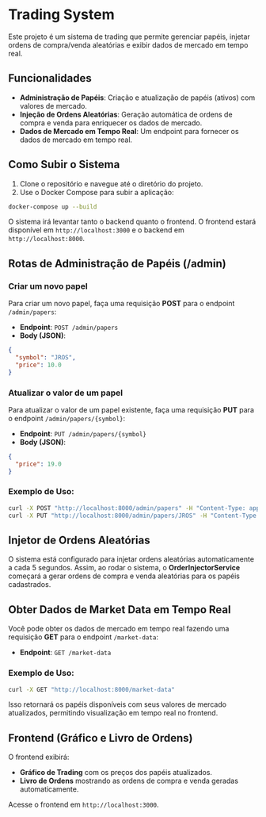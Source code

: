 
# Trading System

Este projeto é um sistema de trading que permite gerenciar papéis, injetar ordens de compra/venda aleatórias e exibir dados de mercado em tempo real.

## Funcionalidades
- **Administração de Papéis**: Criação e atualização de papéis (ativos) com valores de mercado.
- **Injeção de Ordens Aleatórias**: Geração automática de ordens de compra e venda para enriquecer os dados de mercado.
- **Dados de Mercado em Tempo Real**: Um endpoint para fornecer os dados de mercado em tempo real.

## Como Subir o Sistema

1. Clone o repositório e navegue até o diretório do projeto.
2. Use o Docker Compose para subir a aplicação:

```bash
docker-compose up --build
```

O sistema irá levantar tanto o backend quanto o frontend. O frontend estará disponível em `http://localhost:3000` e o backend em `http://localhost:8000`.

## Rotas de Administração de Papéis (/admin)

### Criar um novo papel

Para criar um novo papel, faça uma requisição **POST** para o endpoint `/admin/papers`:

- **Endpoint**: `POST /admin/papers`
- **Body (JSON)**:
```json
{
  "symbol": "JROS",
  "price": 10.0
}
```

### Atualizar o valor de um papel

Para atualizar o valor de um papel existente, faça uma requisição **PUT** para o endpoint `/admin/papers/{symbol}`:

- **Endpoint**: `PUT /admin/papers/{symbol}`
- **Body (JSON)**:
```json
{
  "price": 19.0
}
```

### Exemplo de Uso:

```bash
curl -X POST "http://localhost:8000/admin/papers" -H "Content-Type: application/json" -d '{"symbol": "JROS", "price": 10.0}'
curl -X PUT "http://localhost:8000/admin/papers/JROS" -H "Content-Type: application/json" -d '{"price": 19.0}'
```

## Injetor de Ordens Aleatórias

O sistema está configurado para injetar ordens aleatórias automaticamente a cada 5 segundos. Assim, ao rodar o sistema, o **OrderInjectorService** começará a gerar ordens de compra e venda aleatórias para os papéis cadastrados.

## Obter Dados de Market Data em Tempo Real

Você pode obter os dados de mercado em tempo real fazendo uma requisição **GET** para o endpoint `/market-data`:

- **Endpoint**: `GET /market-data`

### Exemplo de Uso:

```bash
curl -X GET "http://localhost:8000/market-data"
```

Isso retornará os papéis disponíveis com seus valores de mercado atualizados, permitindo visualização em tempo real no frontend.

## Frontend (Gráfico e Livro de Ordens)

O frontend exibirá:
- **Gráfico de Trading** com os preços dos papéis atualizados.
- **Livro de Ordens** mostrando as ordens de compra e venda geradas automaticamente.

Acesse o frontend em `http://localhost:3000`.
